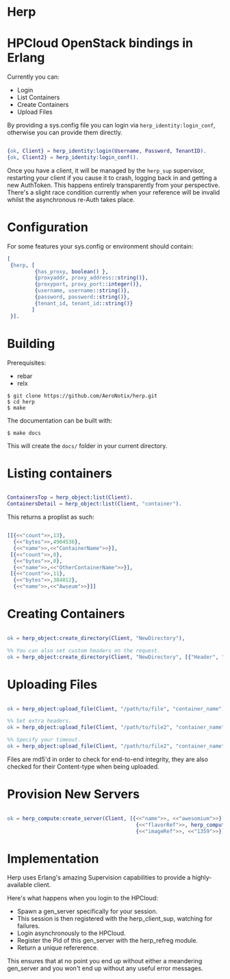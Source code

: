 Herp
====

HPCloud OpenStack bindings in Erlang
====================================

Currently you can:

* Login
* List Containers
* Create Containers
* Upload Files

By providing a sys.config file you can login via
`herp_identity:login_conf`, otherwise you can provide them directly.

```erlang

{ok, Client} = herp_identity:login(Username, Password, TenantID).
{ok, Client2} = herp_identity:login_conf().
```

Once you have a client, it will be managed by the `herp_sup`
supervisor, restarting your client if you cause it to crash, logging
back in and getting a new AuthToken. This happens entirely
transparently from your perspective. There's a slight race condition
currently when your reference will be invalid whilst the asynchronous
re-Auth takes place.

Configuration
=============

For some features your sys.config or environment should contain:

```erlang
[
 {herp, [
         {has_proxy, boolean() },
         {proxyaddr, proxy_address::string()},
         {proxyport, proxy_port::integer()},
         {username, username::string()},
         {password, password::string()},
         {tenant_id, tenant_id::string()}
        ]
 }].
```

Building
========

Prerequisites:

* rebar
* relx

```shell
$ git clone https://github.com/AeroNotix/herp.git
$ cd herp
$ make
```

The documentation can be built with:

```shell
$ make docs
```

This will create the `docs/` folder in your current directory.

Listing containers
==================

```erlang

ContainersTop = herp_object:list(Client).
ContainersDetail = herp_object:list(Client, "container").
```

This returns a proplist as such:

```erlang

[[{<<"count">>,13},
  {<<"bytes">>,4904536},
  {<<"name">>,<<"ContainerName">>}],
 [{<<"count">>,0},
  {<<"bytes">>,0},
  {<<"name">>,<<"OtherContainerName">>}],
 [{<<"count">>,11},
  {<<"bytes">>,384012},
  {<<"name">>,<<"Awseum">>}]]
```

Creating Containers
===================

```erlang

ok = herp_object:create_directory(Client, "NewDirectory"),

%% You can also set custom headers on the request.
ok = herp_object:create_directory(Client, "NewDirectory", [{"Header", "Option"}]).
```

Uploading Files
===============

```erlang

ok = herp_object:upload_file(Client, "/path/to/file", "container_name"),

%% Set extra headers.
ok = herp_object:upload_file(Client, "/path/to/file2", "container_name", [{"header", "option"}]),

%% Specify your timeout.
ok = herp_object:upload_file(Client, "/path/to/file2", "container_name", [{"header", "option"}], 5000),
```

Files are md5'd in order to check for end-to-end integrity, they are
also checked for their Content-type when being uploaded.

Provision New Servers
=====================

```erlang

ok = herp_compute:create_server(Client, [{<<"name">>, <<"awesomium">>},
                                          {<<"flavorRef">>, herp_compute:flavour(xsmall)},
                                          {<<"imageRef">>, <<"1359">>}]).
```

Implementation
==============

Herp uses Erlang's amazing Supervision capabilities to provide a
highly-available client.

Here's what happens when you login to the HPCloud:

* Spawn a gen_server specifically for your session.
* This session is then registered with the herp_client_sup, watching
  for failures.
* Login asynchronously to the HPCloud.
* Register the Pid of this gen_server with the herp_refreg module.
* Return a unique refererence.

This ensures that at no point you end up without either a meandering
gen_server and you won't end up without any useful error messages.
